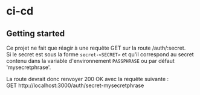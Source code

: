 # ci-cd

## Getting started

Ce projet ne fait que réagir à une requête GET sur la route /auth/:secret.  
Si le secret est sous la forme `secret-<SECRET>` et qu'il correspond au secret contenu dans la variable d'environnement `PASSPHRASE` ou par défaut 'mysecretphrase'.

La route devrait donc renvoyer 200 OK avec la requête suivante :  
GET http://localhost:3000/auth/secret-mysecretphrase
